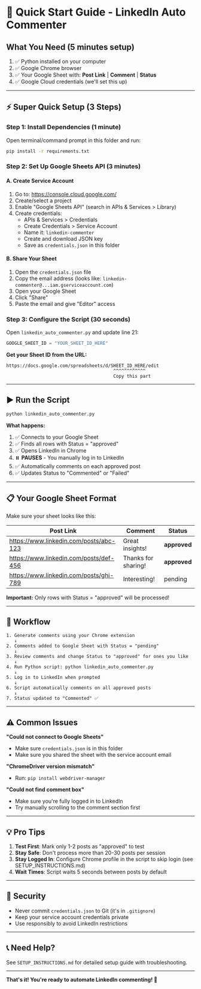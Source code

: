 # 🚀 Quick Start Guide - LinkedIn Auto Commenter

## What You Need (5 minutes setup)

1. ✅ Python installed on your computer
2. ✅ Google Chrome browser
3. ✅ Your Google Sheet with: **Post Link** | **Comment** | **Status**
4. ✅ Google Cloud credentials (we'll set this up)

---

## ⚡ Super Quick Setup (3 Steps)

### Step 1: Install Dependencies (1 minute)

Open terminal/command prompt in this folder and run:

```bash
pip install -r requirements.txt
```

### Step 2: Set Up Google Sheets API (3 minutes)

#### A. Create Service Account
1. Go to: https://console.cloud.google.com/
2. Create/select a project
3. Enable "Google Sheets API" (search in APIs & Services > Library)
4. Create credentials:
   - APIs & Services > Credentials
   - Create Credentials > Service Account
   - Name it: `linkedin-commenter`
   - Create and download JSON key
   - Save as `credentials.json` in this folder

#### B. Share Your Sheet
1. Open the `credentials.json` file
2. Copy the email address (looks like: `linkedin-commenter@...iam.gserviceaccount.com`)
3. Open your Google Sheet
4. Click "Share"
5. Paste the email and give "Editor" access

### Step 3: Configure the Script (30 seconds)

Open `linkedin_auto_commenter.py` and update line 21:

```python
GOOGLE_SHEET_ID = "YOUR_SHEET_ID_HERE"
```

**Get your Sheet ID from the URL:**
```
https://docs.google.com/spreadsheets/d/SHEET_ID_HERE/edit
                                        ^^^^^^^^^^^^
                                        Copy this part
```

---

## ▶️ Run the Script

```bash
python linkedin_auto_commenter.py
```

**What happens:**
1. ✅ Connects to your Google Sheet
2. ✅ Finds all rows with Status = "approved"
3. ✅ Opens LinkedIn in Chrome
4. ⏸️ **PAUSES** - You manually log in to LinkedIn
5. ✅ Automatically comments on each approved post
6. ✅ Updates Status to "Commented" or "Failed"

---

## 📋 Your Google Sheet Format

Make sure your sheet looks like this:

| Post Link | Comment | Status |
|-----------|---------|--------|
| https://www.linkedin.com/posts/abc-123 | Great insights! | **approved** |
| https://www.linkedin.com/posts/def-456 | Thanks for sharing! | **approved** |
| https://www.linkedin.com/posts/ghi-789 | Interesting! | pending |

**Important:** Only rows with Status = "approved" will be processed!

---

## 🎯 Workflow

```
1. Generate comments using your Chrome extension
   ↓
2. Comments added to Google Sheet with Status = "pending"
   ↓
3. Review comments and change Status to "approved" for ones you like
   ↓
4. Run Python script: python linkedin_auto_commenter.py
   ↓
5. Log in to LinkedIn when prompted
   ↓
6. Script automatically comments on all approved posts
   ↓
7. Status updated to "Commented" ✅
```

---

## ⚠️ Common Issues

**"Could not connect to Google Sheets"**
- Make sure `credentials.json` is in this folder
- Make sure you shared the sheet with the service account email

**"ChromeDriver version mismatch"**
- Run: `pip install webdriver-manager`

**"Could not find comment box"**
- Make sure you're fully logged in to LinkedIn
- Try manually scrolling to the comment section first

---

## 💡 Pro Tips

1. **Test First**: Mark only 1-2 posts as "approved" to test
2. **Stay Safe**: Don't process more than 20-30 posts per session
3. **Stay Logged In**: Configure Chrome profile in the script to skip login (see SETUP_INSTRUCTIONS.md)
4. **Wait Times**: Script waits 5 seconds between posts by default

---

## 🔐 Security

- Never commit `credentials.json` to Git (it's in `.gitignore`)
- Keep your service account credentials private
- Use responsibly to avoid LinkedIn restrictions

---

## 📞 Need Help?

See `SETUP_INSTRUCTIONS.md` for detailed setup guide with troubleshooting.

---

**That's it! You're ready to automate LinkedIn commenting! 🎉**

